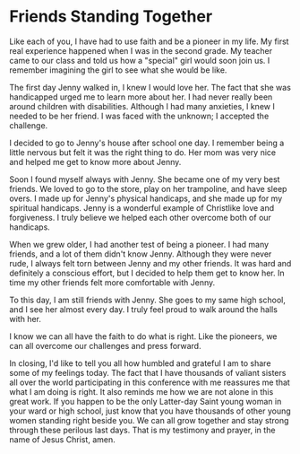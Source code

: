# Friends Standing Together

Like each of you, I have had to use faith and be a pioneer in my life. My
first real experience happened when I was in the second grade. My teacher came
to our class and told us how a "special" girl would soon join us. I remember
imagining the girl to see what she would be like.

The first day Jenny walked in, I knew I would love her. The fact that she was
handicapped urged me to learn more about her. I had never really been around
children with disabilities. Although I had many anxieties, I knew I needed to
be her friend. I was faced with the unknown; I accepted the challenge.

I decided to go to Jenny's house after school one day. I remember being a
little nervous but felt it was the right thing to do. Her mom was very nice
and helped me get to know more about Jenny.

Soon I found myself always with Jenny. She became one of my very best friends.
We loved to go to the store, play on her trampoline, and have sleep overs. I
made up for Jenny's physical handicaps, and she made up for my spiritual
handicaps. Jenny is a wonderful example of Christlike love and forgiveness. I
truly believe we helped each other overcome both of our handicaps.

When we grew older, I had another test of being a pioneer. I had many friends,
and a lot of them didn't know Jenny. Although they were never rude, I always
felt torn between Jenny and my other friends. It was hard and definitely a
conscious effort, but I decided to help them get to know her. In time my other
friends felt more comfortable with Jenny.

To this day, I am still friends with Jenny. She goes to my same high school,
and I see her almost every day. I truly feel proud to walk around the halls
with her.

I know we can all have the faith to do what is right. Like the pioneers, we
can all overcome our challenges and press forward.

In closing, I'd like to tell you all how humbled and grateful I am to share
some of my feelings today. The fact that I have thousands of valiant sisters
all over the world participating in this conference with me reassures me that
what I am doing is right. It also reminds me how we are not alone in this
great work. If you happen to be the only Latter-day Saint young woman in your
ward or high school, just know that you have thousands of other young women
standing right beside you. We can all grow together and stay strong through
these perilous last days. That is my testimony and prayer, in the name of
Jesus Christ, amen.

